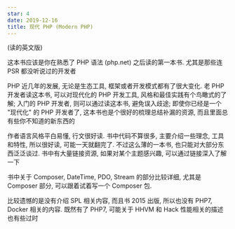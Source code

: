 ```yaml
---
star: 4
date: 2019-12-16
title: 现代 PHP (Modern PHP)
---
```


(读的英文版)

这本书应该是你在熟悉了 PHP 语法 (php.net) 之后读的第一本书. 尤其是那些连 PSR 都没听说过的开发者

PHP 近几年的发展, 无论是生态工具, 框架或者开发模式都有了很大变化. 老 PHP 开发者读这本书, 可以对现代化的 PHP 开发工具, 风格和最佳实践有个鸟瞰式的了解; 入门的 PHP 开发者, 则可以通过读这本书, 避免误入歧途; 即使你已经是一个 "现代化" 的 PHP 开发者了, 这本书也是个很好的梳理总结补漏的资源, 而且里面总有些你不知道的新东西的

作者语言风格平白易懂, 行文很好读. 书中代码不算很多, 主要介绍一些理念, 工具和特性, 所以很好读, 可能一天就翻完了.
不过这么薄的一本书, 也只能对大部分东西泛泛谈过. 书中有大量链接资源, 如果对某个主题感兴趣, 可以通过链接深入了解一下

书中关于 Composer, DateTime, PDO, Stream 的部分比较详细, 尤其是 Composer 部分, 可以跟着试着写一个 Composer 包.

比较遗憾的是没有介绍 SPL 相关内容, 而且书 2015 出版, 所以也没有 PHP7, Docker 相关的内容. 既然有了 PHP7, 可能关于 HHVM 和 Hack 性能相关的描述也有些过时